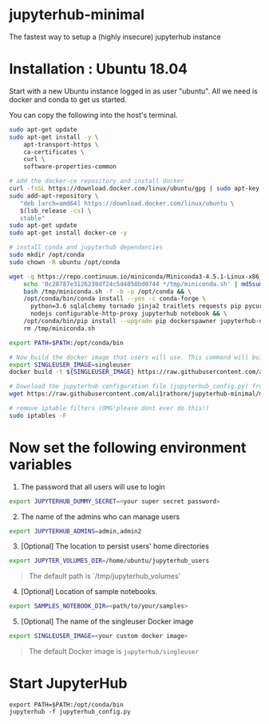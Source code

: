 # jupyterhub-minimal
The fastest way to setup a (highly insecure) jupyterhub instance

# Installation : Ubuntu 18.04

Start with a new Ubuntu instance logged in as user "ubuntu".  All we need is docker and conda to get us started.

You can copy the following into the host's terminal.

```bash
sudo apt-get update
sudo apt-get install -y \
    apt-transport-https \
    ca-certificates \
    curl \
    software-properties-common

# add the docker-ce repository and install docker
curl -fsSL https://download.docker.com/linux/ubuntu/gpg | sudo apt-key add -
sudo add-apt-repository \
   "deb [arch=amd64] https://download.docker.com/linux/ubuntu \
   $(lsb_release -cs) \
   stable"
sudo apt-get update
sudo apt-get install docker-ce -y

# install conda and jupyterhub dependancies
sudo mkdir /opt/conda
sudo chown -R ubuntu /opt/conda

wget -q https://repo.continuum.io/miniconda/Miniconda3-4.5.1-Linux-x86_64.sh -O /tmp/miniconda.sh  && \
    echo '0c28787e3126238df24c5d4858bd0744 */tmp/miniconda.sh' | md5sum -c - && \
    bash /tmp/miniconda.sh -f -b -p /opt/conda && \
    /opt/conda/bin/conda install --yes -c conda-forge \
      python=3.6 sqlalchemy tornado jinja2 traitlets requests pip pycurl \
      nodejs configurable-http-proxy jupyterhub notebook && \
    /opt/conda/bin/pip install --upgrade pip dockerspawner jupyterhub-dummyauthenticator && \
    rm /tmp/miniconda.sh

export PATH=$PATH:/opt/conda/bin

# Now build the docker image that users will use. This command will build a container from the Dockerfile in this repo
export SINGLEUSER_IMAGE=singleuser
docker build -t ${SINGLEUSER_IMAGE} https://raw.githubusercontent.com/ali1rathore/jupyterhub-minimal/master/Dockerfile

# Download the jupyterhub configuration file (jupyterhub_config.py) from this repo
wget https://raw.githubusercontent.com/ali1rathore/jupyterhub-minimal/master/jupyterhub_config.py

# remove iptable filters (OMG!please dont ever do this!)
sudo iptables -F
```

# Now set the following environment variables

1. The password that all users will use to login

```bash
export JUPYTERHUB_DUMMY_SECRET=<your super secret password>
```

2. The name of the admins who can manage users

```bash
export JUPYTERHUB_ADMINS=admin,admin2
```

3. [Optional] The location to persist users' home directories

```bash
export JUPYTER_VOLUMES_DIR=/home/ubuntu/jupyterhub_users
```

> The default path is `/tmp/jupyterhub_volumes'

4. [Optional] Location of sample notebooks.

```bash
export SAMPLES_NOTEBOOK_DIR=<path/to/your/samples>
```

5. [Optional] The name of the singleuser Docker image

```bash
export SINGLEUSER_IMAGE=<your custom docker image>
```

> The default Docker image is `jupyterhub/singleuser`

# Start JupyterHub

```
export PATH=$PATH:/opt/conda/bin
jupyterhub -f jupyterhub_config.py
```
